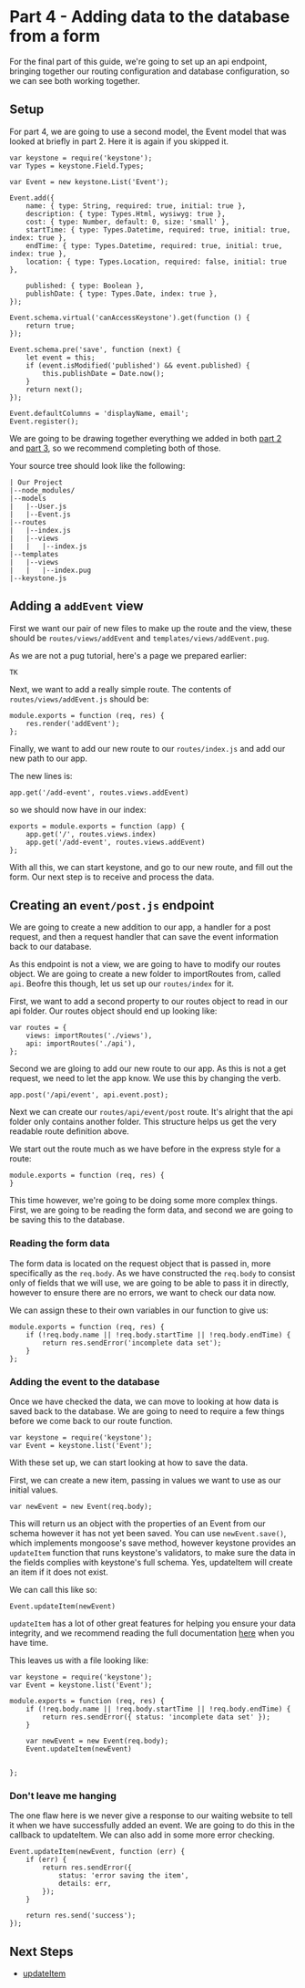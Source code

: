# Part 4 -  Adding data to the database from a form

For the final part of this guide, we're going to set up an api endpoint, bringing together our routing configuration and database configuration, so we can see both working together.

## Setup

For part 4, we are going to use a second model, the Event model that was looked at briefly in part 2. Here it is again if you skipped it.

```JS
var keystone = require('keystone');
var Types = keystone.Field.Types;

var Event = new keystone.List('Event');

Event.add({
	name: { type: String, required: true, initial: true },
	description: { type: Types.Html, wysiwyg: true },
	cost: { type: Number, default: 0, size: 'small' },
	startTime: { type: Types.Datetime, required: true, initial: true, index: true },
	endTime: { type: Types.Datetime, required: true, initial: true, index: true },
	location: { type: Types.Location, required: false, initial: true },

	published: { type: Boolean },
	publishDate: { type: Types.Date, index: true },
});

Event.schema.virtual('canAccessKeystone').get(function () {
	return true;
});

Event.schema.pre('save', function (next) {
	let event = this;
	if (event.isModified('published') && event.published) {
		this.publishDate = Date.now();
	}
	return next();
});

Event.defaultColumns = 'displayName, email';
Event.register();
```

We are going to be drawing together everything we added in both [part 2](/introduction/database-setup) and [part 3](/introduction/routing), so we recommend completing both of those.

Your source tree should look like the following:

```
| Our Project
|--node_modules/
|--models
|	|--User.js
|	|--Event.js
|--routes
|	|--index.js
|	|--views
|	|	|--index.js
|--templates
|	|--views
|	|	|--index.pug
|--keystone.js
```

## Adding a `addEvent` view

First we want our pair of new files to make up the route and the view, these should be `routes/views/addEvent` and `templates/views/addEvent.pug`.

As we are not a pug tutorial, here's a page we prepared earlier:

```
TK
```

Next, we want to add a really simple route. The contents of `routes/views/addEvent.js` should be:

```JS
module.exports = function (req, res) {
	res.render('addEvent');
};
```

Finally, we want to add our new route to our `routes/index.js` and add our new path to our app.

The new lines is:

```JS
app.get('/add-event', routes.views.addEvent)
```

so we should now have in our index:

```JS
exports = module.exports = function (app) {
	app.get('/', routes.views.index)
	app.get('/add-event', routes.views.addEvent)
};
```

With all this, we can start keystone, and go to our new route, and fill out the form. Our next step is to receive and process the data.


## Creating an `event/post.js` endpoint

We are going to create a new addition to our app, a handler for a post request, and then a request handler that can save the event information back to our database.

As this endpoint is not a view, we are going to have to modify our routes object. We are going to create a new folder to importRoutes from, called `api`. Beofre this though, let us set up our `routes/index` for it.

First, we want to add a second property to our routes object to read in our api folder. Our routes object should end up looking like:

```JS
var routes = {
	views: importRoutes('./views'),
	api: importRoutes('./api'),
};
```

Second we are gloing to add our new route to our app. As this is not a get request, we need to let the app know. We use this by changing the verb.

```JS
app.post('/api/event', api.event.post);
```

Next we can create our `routes/api/event/post` route. It's alright that the api folder only contains another folder. This structure helps us get the very readable route definition above.

We start out the route much as we have before in the express style for a route:

```JS
module.exports = function (req, res) {
}
```

This time however, we're going to be doing some more complex things. First, we are going to be reading the form data, and second we are going to be saving this to the database.

### Reading the form data

The form data is located on the request object that is passed in, more specifically as the `req.body`. As we have constructed the `req.body` to consist only of fields that we will use, we are going to be able to pass it in directly, however to ensure there are no errors, we want to check our data now.

We can assign these to their own variables in our function to give us:

```JS
module.exports = function (req, res) {
	if (!req.body.name || !req.body.startTime || !req.body.endTime) {
		return res.sendError('incomplete data set');
	}
};
```

### Adding the event to the database

Once we have checked the data, we can move to looking at how data is saved back to the database. We are going to need to require a few things before we come back to our route function.

```JS
var keystone = require('keystone');
var Event = keystone.list('Event');
```

With these set up, we can start looking at how to save the data.

First, we can create a new item, passing in values we want to use as our initial values.

```JS
var newEvent = new Event(req.body);
```

This will return us an object with the properties of an Event from our schema however it has not yet been saved. You can use `newEvent.save()`, which implements mongoose's save method, however keystone provides an `updateItem` function that runs keystone's validators, to make sure the data in the fields complies with keystone's full schema. Yes, updateItem will create an item if it does not exist.

We can call this like so:

```JS
Event.updateItem(newEvent)
```

`updateItem` has a lot of other great features for helping you ensure your data integrity, and we recommend reading the full documentation [here](/list/update-item) when you have time.

This leaves us with a file looking like:

```JS
var keystone = require('keystone');
var Event = keystone.list('Event');

module.exports = function (req, res) {
	if (!req.body.name || !req.body.startTime || !req.body.endTime) {
		return res.sendError({ status: 'incomplete data set' });
	}

	var newEvent = new Event(req.body);
	Event.updateItem(newEvent)


};
```

### Don't leave me hanging

The one flaw here is we never give a response to our waiting website to tell it when we have successfully added an event. We are going to do this in the callback to updateItem. We can also add in some more error checking.

```JS
Event.updateItem(newEvent, function (err) {
	if (err) {
		return res.sendError({
			status: 'error saving the item',
			details: err,
		});
	}

	return res.send('success');
});
```

## Next Steps

- [updateItem](/list/update-item)
